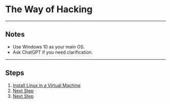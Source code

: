 # The Way of Hacking

---

## Notes
- Use Windows 10 as your main OS.
- Ask ChatGPT if you need clarification.

---

## Steps
1. [Install Linux in a Virtual Machine](https://github.com/batubyte/The-Way-of-Hacking/blob/main/1.%20Install%20Linux.md)
2. [Next Step](#)
3. [Next Step](#)
